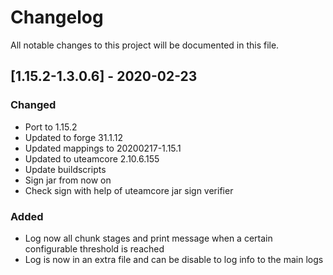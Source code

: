 # Changelog
All notable changes to this project will be documented in this file.

## [1.15.2-1.3.0.6] - 2020-02-23
### Changed
 - Port to 1.15.2
 - Updated to forge 31.1.12
 - Updated mappings to 20200217-1.15.1
 - Updated to uteamcore 2.10.6.155
 - Update buildscripts
 - Sign jar from now on
 - Check sign with help of uteamcore jar sign verifier

### Added
 - Log now all chunk stages and print message when a certain configurable threshold is reached
 - Log is now in an extra file and can be disable to log info to the main logs